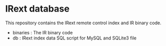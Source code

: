 # IRext database

This repository contains the IRext remote control index and IR binary code.

- binaries : The IR binary code
- db : IRext index data SQL script for MySQL and SQLite3 file
